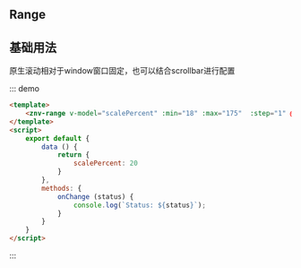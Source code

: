 ## Range 
## 基础用法

原生滚动相对于window窗口固定，也可以结合scrollbar进行配置

::: demo
```html
<template>
    <znv-range v-model="scalePercent" :min="18" :max="175"  :step="1" @on-change="onChange"></znv-range>
</template>
<script>
    export default {
        data () {
            return {
                scalePercent: 20
            }       
        }, 
        methods: {
            onChange (status) {
                console.log(`Status: ${status}`);
            }
        }
    }
</script>
```
:::
